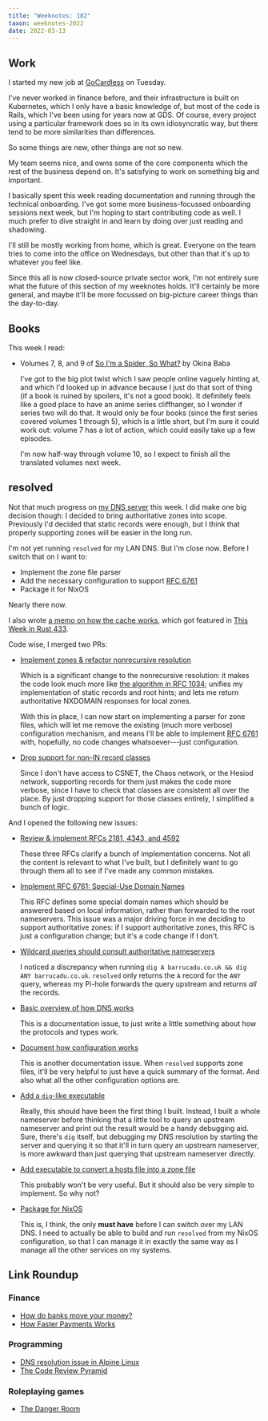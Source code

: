 ```yaml
---
title: "Weeknotes: 182"
taxon: weeknotes-2022
date: 2022-03-13
---
```


## Work

I started my new job at [GoCardless][] on Tuesday.

I've never worked in finance before, and their infrastructure is built
on Kubernetes, which I only have a basic knowledge of, but most of the
code is Rails, which I've been using for years now at GDS.  Of course,
every project using a particular framework does so in its own
idiosyncratic way, but there tend to be more similarities than
differences.

So some things are new, other things are not so new.

My team seems nice, and owns some of the core components which the
rest of the business depend on.  It's satisfying to work on something
big and important.

I basically spent this week reading documentation and running through
the technical onboarding.  I've got some more business-focussed
onboarding sessions next week, but I'm hoping to start contributing
code as well.  I much prefer to dive straight in and learn by doing
over just reading and shadowing.

I'll still be mostly working from home, which is great.  Everyone on
the team tries to come into the office on Wednesdays, but other than
that it's up to whatever you feel like.

Since this all is now closed-source private sector work, I'm not
entirely sure what the future of this section of my weeknotes holds.
It'll certainly be more general, and maybe it'll be more focussed on
big-picture career things than the day-to-day.

[GoCardless]: https://gocardless.com/


## Books

This week I read:

- Volumes 7, 8, and 9 of [So I'm a Spider, So What?][] by Okina Baba

  I've got to the big plot twist which I saw people online vaguely
  hinting at, and which I'd looked up in advance because I just do
  that sort of thing (if a book is ruined by spoilers, it's not a good
  book).  It definitely feels like a good place to have an anime
  series cliffhanger, so I wonder if series two will do that.  It
  would only be four books (since the first series covered volumes 1
  through 5), which is a little short, but I'm sure it could work out:
  volume 7 has a lot of action, which could easily take up a few
  episodes.

  I'm now half-way through volume 10, so I expect to finish all the
  translated volumes next week.

[So I'm a Spider, So What?]: https://en.wikipedia.org/wiki/So_I%27m_a_Spider,_So_What%3F


## resolved

Not that much progress on [my DNS server][] this week.  I did make one
big decision though: I decided to bring authoritative zones into
scope.  Previously I'd decided that static records were enough, but I
think that properly supporting zones will be easier in the long run.

I'm not yet running `resolved` for my LAN DNS.  But I'm close now.
Before I switch that on I want to:

- Implement the zone file parser
- Add the necessary configuration to support [RFC 6761][]
- Package it for NixOS

Nearly there now.

I also wrote [a memo on how the cache works][], which got featured in
[This Week in Rust 433][].

Code wise, I merged two PRs:

- [Implement zones & refactor nonrecursive resolution](https://github.com/barrucadu/resolved/pull/41)

  Which is a significant change to the nonrecursive resolution: it
  makes the code look much more like [the algorithm in RFC 1034][];
  unifies my implementation of static records and root hints; and lets
  me return authoritative NXDOMAIN responses for local zones.

  With this in place, I can now start on implementing a parser for
  zone files, which will let me remove the existing (much more
  verbose) configuration mechanism, and means I'll be able to
  implement [RFC 6761][] with, hopefully, no code changes
  whatsoever---just configuration.

- [Drop support for non-IN record classes](https://github.com/barrucadu/resolved/pull/44)

  Since I don't have access to CSNET, the Chaos network, or the Hesiod
  network, supporting records for them just makes the code more
  verbose, since I have to check that classes are consistent all over
  the place.  By just dropping support for those classes entirely, I
  simplified a bunch of logic.

And I opened the following new issues:

- [Review & implement RFCs 2181, 4343, and 4592](https://github.com/barrucadu/resolved/issues/34)

  These three RFCs clarify a bunch of implementation concerns.  Not
  all the content is relevant to what I've built, but I definitely
  want to go through them all to see if I've made any common mistakes.

- [Implement RFC 6761: Special-Use Domain Names](https://github.com/barrucadu/resolved/issues/35)

  This RFC defines some special domain names which should be answered
  based on local information, rather than forwarded to the root
  nameservers.  This issue was a major driving force in me deciding to
  support authoritative zones: if I support authoritative zones, this
  RFC is just a configuration change; but it's a code change if I
  don't.

- [Wildcard queries should consult authoritative nameservers](https://github.com/barrucadu/resolved/issues/36)

  I noticed a discrepancy when running `dig A barrucadu.co.uk && dig
  ANY barrucadu.co.uk`.  `resolved` only returns the `A` record for
  the `ANY` query, whereas my Pi-hole forwards the query upstream and
  returns *all* the records.

- [Basic overview of how DNS works](https://github.com/barrucadu/resolved/issues/38)

  This is a documentation issue, to just write a little something
  about how the protocols and types work.

- [Document how configuration works](https://github.com/barrucadu/resolved/issues/39)

  This is another documentation issue.  When `resolved` supports zone
  files, it'll be very helpful to just have a quick summary of the
  format.  And also what all the other configuration options are.

- [Add a `dig`-like executable](https://github.com/barrucadu/resolved/issues/42)

  Really, this should have been the first thing I built.  Instead, I
  built a whole nameserver before thinking that a little tool to query
  an upstream nameserver and print out the result would be a handy
  debugging aid.  Sure, there's `dig` itself, but debugging my DNS
  resolution by starting the server and querying it so that it'll in
  turn query an upstream nameserver, is more awkward than just
  querying that upstream nameserver directly.

- [Add executable to convert a hosts file into a zone file](https://github.com/barrucadu/resolved/issues/43)

  This probably won't be very useful.  But it should also be very
  simple to implement.  So why not?

- [Package for NixOS](https://github.com/barrucadu/resolved/issues/45)

  This is, I think, the only **must have** before I can switch over my
  LAN DNS.  I need to actually be able to build and run `resolved`
  from my NixOS configuration, so that I can manage it in exactly the
  same way as I manage all the other services on my systems.

[my DNS server]: https://github.com/barrucadu/resolved
[a memo on how the cache works]: dns-cache.html
[This Week in Rust 433]: https://this-week-in-rust.org/blog/2022/03/09/this-week-in-rust-433/
[the algorithm in RFC 1034]: https://datatracker.ietf.org/doc/html/rfc1034#section-4.3.2
[RFC 6761]: https://datatracker.ietf.org/doc/html/rfc6761


## Link Roundup

### Finance

- [How do banks move your money?](https://wise.com/gb/blog/how-do-banks-move-your-money)
- [How Faster Payments Works](https://www.fasterpayments.org.uk/how-faster-payments-works)

### Programming

- [DNS resolution issue in Alpine Linux](https://christoph.luppri.ch/fixing-dns-resolution-for-ruby-on-alpine-linux)
- [The Code Review Pyramid](https://www.morling.dev/blog/the-code-review-pyramid/)

### Roleplaying games

- [The Danger Room](https://www.youtube.com/watch?v=eIas_87wTg4)
